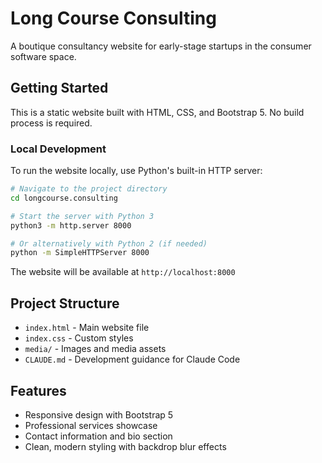 # Long Course Consulting

A boutique consultancy website for early-stage startups in the consumer software space.

## Getting Started

This is a static website built with HTML, CSS, and Bootstrap 5. No build process is required.

### Local Development

To run the website locally, use Python's built-in HTTP server:

```bash
# Navigate to the project directory
cd longcourse.consulting

# Start the server with Python 3
python3 -m http.server 8000

# Or alternatively with Python 2 (if needed)
python -m SimpleHTTPServer 8000
```

The website will be available at `http://localhost:8000`

## Project Structure

- `index.html` - Main website file
- `index.css` - Custom styles
- `media/` - Images and media assets
- `CLAUDE.md` - Development guidance for Claude Code

## Features

- Responsive design with Bootstrap 5
- Professional services showcase
- Contact information and bio section
- Clean, modern styling with backdrop blur effects